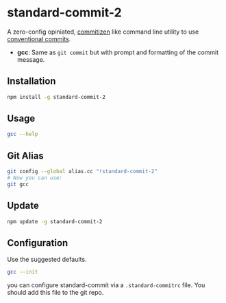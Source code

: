 # standard-commit-2

A zero-config opiniated, [commitizen](https://github.com/commitizen/cz-cli)
like command line utility to use
[conventional commits](https://conventionalcommits.org/).

- **gcc**: Same as `git commit` but with prompt and formatting of the
  commit message.

## Installation
```bash
npm install -g standard-commit-2
```
## Usage
```bash
gcc --help
```
## Git Alias
```bash
git config --global alias.cc "!standard-commit-2"
# Now you can use:
git gcc
```
## Update

```bash
npm update -g standard-commit-2
```

## Configuration
Use the suggested defaults.
```bash
gcc --init
```
you can configure standard-commit via a `.standard-commitrc` file. You should add this file to the git repo.
